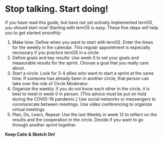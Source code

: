 # Stop talking. Start doing!

If you have read this guide, but have not yet actively implemented lernOS, you should start now! Starting with lernOS is easy. These five steps will help you to get started smoothly:

1. Make time: Define when you want to start with lernOS. Enter the times for the weekly in the calendar. This regular appointment is especially necessary if you practice lernOS in a circle.
2. Define goals and key results: Use week 0 to set your goals and measurable results for the sprint. Choose a goal that you really care about.
3. Start a circle: Look for 3-4 allies who want to start a sprint at the same time. If someone has already been in another circle, that person can take over the role of Circle Moderator.
4. Organize the weekly: if you do not know each other in the circle, it is best to meet in week 0 in person. (This advice must be put on hold during the COVID-19 pandemic.) Use social networks or messengers to communicate between meetings. Use video conferencing to organize virtual meetings.
5. Plan, Do, Learn, Repeat: Use the last Weekly in week 12 to reflect on the results and the cooperation in the circle. Decide if you want to go through another sprint together.

**Keep Calm & Sketch On!**